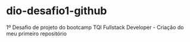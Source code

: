 # dio-desafio1-github
1º Desafio de projeto do bootcamp TQI Fullstack Developer - Criação do meu primeiro repositório

